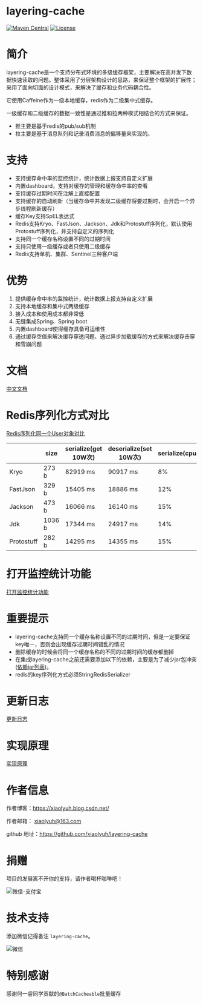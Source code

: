 # layering-cache
[![Maven Central](https://maven-badges.herokuapp.com/maven-central/com.github.xiaolyuh/layering-cache/badge.svg)](https://search.maven.org/artifact/com.github.xiaolyuh/layering-cache/)
[![License](https://img.shields.io/badge/license-Apache%202-4EB1BA.svg)](https://www.apache.org/licenses/LICENSE-2.0.html)

# 简介
layering-cache是一个支持分布式环境的多级缓存框架，主要解决在高并发下数据快速读取的问题。整体采用了分层架构设计的思路，来保证整个框架的扩展性；采用了面向切面的设计模式，来解决了缓存和业务代码耦合性。

它使用Caffeine作为一级本地缓存，redis作为二级集中式缓存。

一级缓存和二级缓存的数据一致性是通过推和拉两种模式相结合的方式来保证。
- 推主要是基于redis的pub/sub机制
- 拉主要是基于消息队列和记录消费消息的偏移量来实现的。

# 支持
- 支持缓存命中率的监控统计，统计数据上报支持自定义扩展
- 内置dashboard，支持对缓存的管理和缓存命中率的查看
- 支持缓存过期时间在注解上直接配置
- 支持缓存的自动刷新（当缓存命中并发现二级缓存将要过期时，会开启一个异步线程刷新缓存）
- 缓存Key支持SpEL表达式
- Redis支持Kryo、FastJson、Jackson、Jdk和Protostuff序列化，默认使用Protostuff序列化，并支持自定义的序列化
- 支持同一个缓存名称设置不同的过期时间
- 支持只使用一级缓存或者只使用二级缓存
- Redis支持单机、集群、Sentinel三种客户端

# 优势
1. 提供缓存命中率的监控统计，统计数据上报支持自定义扩展
2. 支持本地缓存和集中式两级缓存
3. 接入成本和使用成本都非常低
4. 无缝集成Spring、Spring boot
5. 内置dashboard使得缓存具备可运维性
6. 通过缓存空值来解决缓存穿透问题、通过异步加载缓存的方式来解决缓存击穿和雪崩问题


# 文档

[中文文档](https://github.com/xiaolyuh/layering-cache/wiki/%E6%96%87%E6%A1%A3)

# Redis序列化方式对比
[Redis序列化同一个User对象对比](https://github.com/xiaolyuh/layering-cache/wiki/Redis%E5%BA%8F%E5%88%97%E5%8C%96%E6%96%B9%E5%BC%8F%E5%AF%B9%E6%AF%94)

||size|serialize(get 10W次)|deserialize(set 10W次)|serialize(cpu)|deserialize(cpu)|
---|---|---|---|---|---
Kryo|273 b|82919 ms|90917 ms|8%|12%
FastJson|329 b|15405 ms|18886 ms|12%|13%
Jackson|473 b|16066 ms|16140 ms|15%|14%
Jdk|1036 b|17344 ms|24917 ms|14%|13%
Protostuff|282 b|14295 ms|14355 ms|15%|13%

# 打开监控统计功能

[打开监控统计功能](https://github.com/xiaolyuh/layering-cache/wiki/%E7%9B%91%E6%8E%A7%E7%BB%9F%E8%AE%A1%E5%8A%9F%E8%83%BD)

# 重要提示
- layering-cache支持同一个缓存名称设置不同的过期时间，但是一定要保证key唯一，否则会出现缓存过期时间错乱的情况
- 删除缓存的时候会将同一个缓存名称的不同的过期时间的缓存都删掉
- 在集成layering-cache之前还需要添加以下的依赖，主要是为了减少jar包冲突([依赖jar列表](https://github.com/xiaolyuh/layering-cache/wiki/%E4%BE%9D%E8%B5%96jar%E5%88%97%E8%A1%A8))。
- redis的key序列化方式必须StringRedisSerializer

# 更新日志

[更新日志](https://github.com/xiaolyuh/layering-cache/wiki/%E6%9B%B4%E6%96%B0%E6%97%A5%E5%BF%97)

# 实现原理
[实现原理](https://github.com/xiaolyuh/layering-cache/wiki/%E5%AE%9E%E7%8E%B0%E5%8E%9F%E7%90%86)

# 作者信息

作者博客：https://xiaolyuh.blog.csdn.net/

作者邮箱： xiaolyuh@163.com  

github 地址：https://github.com/xiaolyuh/layering-cache


# 捐赠
项目的发展离不开你的支持，请作者喝杯咖啡吧！

![微信-支付宝](https://img-blog.csdnimg.cn/20200218152559645.png?x-oss-process=image/watermark,type_ZmFuZ3poZW5naGVpdGk,shadow_10,text_aHR0cHM6Ly9ibG9nLmNzZG4ubmV0L3hpYW9seXVoMTIz,size_16,color_FFFFFF,t_70)

# 技术支持
添加微信记得备注 ```layering-cache```。

![微信](https://img-blog.csdnimg.cn/2020122516245862.png)

# 特别感谢
感谢何一睿同学贡献的```@BatchCacheable```批量缓存


